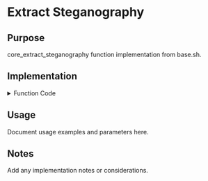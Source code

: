 # Extract Steganography

## Purpose

core_extract_steganography function implementation from base.sh.

## Implementation

<details>
<summary>Function Code</summary>

```bash
core_extract_steganography() {
local steg_file="$1"
    
    # Verify file exists
    if [ ! -f "$steg_file" ]; then
        core_handle_error "Steganography file not found: $steg_file"
        return 1
    fi
    
    # Extract the hidden data
    local encoded_data=""
    encoded_data=$($CMD_STRINGS "$steg_file" | $CMD_GREP -A1 'STEG_DATA_START' | $CMD_TAIL -1)
    
    if [ -z "$encoded_data" ]; then
        core_handle_error "No hidden data found in file: $steg_file"
        return 1
    fi
    
    # Decode the base64 data
    local decoded_data=""
    decoded_data=$("$CMD_PRINTF" '%s' "$encoded_data" | $CMD_BASE64 -d 2>/dev/null)
    
    if [ $? -ne 0 ]; then
        core_handle_error "Failed to decode hidden data"
        return 1
    fi
    
    # Return the decoded data
    "$CMD_PRINTF" '%s' "$decoded_data"
    return 0
}
```

</details>

## Usage

Document usage examples and parameters here.

## Notes

Add any implementation notes or considerations.
